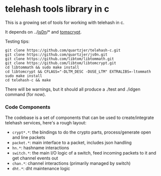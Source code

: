 telehash tools library in c
===========================

This is a growing set of tools for working with telehash in c.

It depends on ../[js0n](https://github.com/quartzjer/js0n)/* and [tomscrypt](http://github.com/libtom/libtomcrypt).

Testing tips:

```
git clone https://github.com/quartzjer/telehash-c.git
git clone https://github.com/quartzjer/js0n.git
git clone https://github.com/libtom/libtommath.git
git clone https://github.com/libtom/libtomcrypt.git
cd libtommath && sudo make install
cd libtomcrypt && CFLAGS="-DLTM_DESC -DUSE_LTM" EXTRALIBS=-ltommath sudo make install
cd telehash-c && make
```

There will be warnings, but it should all produce a ./test and ./idgen command (for now).

### Code Components

The codebase is a set of components that can be used to create/integrate telehash services, here's a rough layout:

* `crypt*.*`: the bindings to do the crypto parts, process/generate open and line packets
* `packet.*`: main interface to a packet, includes json handling
* `hn.*`: hashname interactions
* `switch.*`: the main I/O logic of a switch, feed incoming packets to it and get channel events out
* `chan.*`: channel interactions (primarily managed by switch)
* `dht.*`: dht maintenance logic
